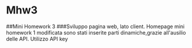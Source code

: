 # Mhw3
##Mini Homework 3
###Sviluppo pagina web, lato client.
Homepage mini homework 1 modificata
sono stati inserite parti dinamiche,grazie all'ausilio delle API.
Utilizzo API key
